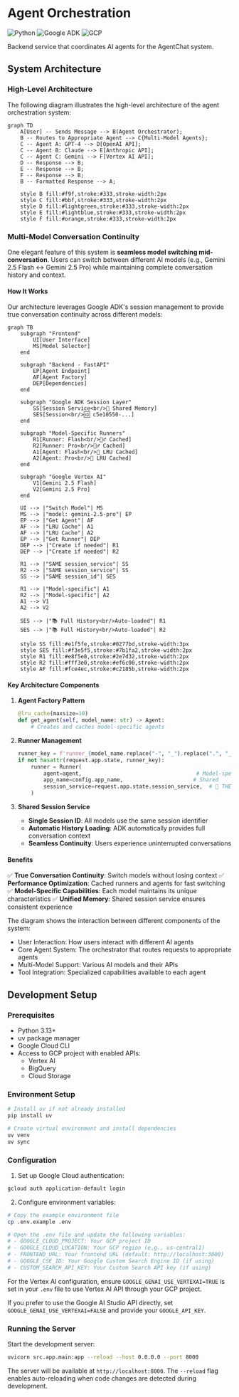 # Agent Orchestration

![Python](https://img.shields.io/badge/python-v3.13+-blue.svg)
![Google ADK](https://img.shields.io/badge/Google_ADK-0.2.0+-4285F4.svg)
![GCP](https://img.shields.io/badge/Google_Cloud-4285F4?logo=google-cloud&logoColor=white)

Backend service that coordinates AI agents for the AgentChat system.

## System Architecture

### High-Level Architecture

The following diagram illustrates the high-level architecture of the agent orchestration system:

```mermaid
graph TD
    A[User] -- Sends Message --> B(Agent Orchestrator);
    B -- Routes to Appropriate Agent --> C{Multi-Model Agents};
    C -- Agent A: GPT-4 --> D[OpenAI API];
    C -- Agent B: Claude --> E[Anthropic API];
    C -- Agent C: Gemini --> F[Vertex AI API];
    D -- Response --> B;
    E -- Response --> B;
    F -- Response --> B;
    B -- Formatted Response --> A;

    style B fill:#f9f,stroke:#333,stroke-width:2px
    style C fill:#bbf,stroke:#333,stroke-width:2px
    style D fill:#lightgreen,stroke:#333,stroke-width:2px
    style E fill:#lightblue,stroke:#333,stroke-width:2px
    style F fill:#orange,stroke:#333,stroke-width:2px
```

### Multi-Model Conversation Continuity

One elegant feature of this system is **seamless model switching mid-conversation**. Users can switch between different AI models (e.g., Gemini 2.5 Flash ↔ Gemini 2.5 Pro) while maintaining complete conversation history and context.

#### How It Works

Our architecture leverages Google ADK's session management to provide true conversation continuity across different models:

```mermaid
graph TB
    subgraph "Frontend"
        UI[User Interface]
        MS[Model Selector]
    end

    subgraph "Backend - FastAPI"
        EP[Agent Endpoint]
        AF[Agent Factory]
        DEP[Dependencies]
    end

    subgraph "Google ADK Session Layer"
        SS[Session Service<br/>📝 Shared Memory]
        SES[Session<br/>🆔 c5e10550-...]
    end

    subgraph "Model-Specific Runners"
        R1[Runner: Flash<br/>🏃‍♂️ Cached]
        R2[Runner: Pro<br/>🏃‍♂️ Cached]
        A1[Agent: Flash<br/>🤖 LRU Cached]
        A2[Agent: Pro<br/>🤖 LRU Cached]
    end

    subgraph "Google Vertex AI"
        V1[Gemini 2.5 Flash]
        V2[Gemini 2.5 Pro]
    end

    UI --> |"Switch Model"| MS
    MS --> |"model: gemini-2.5-pro"| EP
    EP --> |"Get Agent"| AF
    AF --> |"LRU Cache"| A1
    AF --> |"LRU Cache"| A2
    EP --> |"Get Runner"| DEP
    DEP --> |"Create if needed"| R1
    DEP --> |"Create if needed"| R2

    R1 --> |"SAME session_service"| SS
    R2 --> |"SAME session_service"| SS
    SS --> |"SAME session_id"| SES

    R1 --> |"Model-specific"| A1
    R2 --> |"Model-specific"| A2
    A1 --> V1
    A2 --> V2

    SES --> |"📚 Full History<br/>Auto-loaded"| R1
    SES --> |"📚 Full History<br/>Auto-loaded"| R2

    style SS fill:#e1f5fe,stroke:#0277bd,stroke-width:3px
    style SES fill:#f3e5f5,stroke:#7b1fa2,stroke-width:2px
    style R1 fill:#e8f5e8,stroke:#2e7d32,stroke-width:2px
    style R2 fill:#fff3e0,stroke:#ef6c00,stroke-width:2px
    style AF fill:#fce4ec,stroke:#c2185b,stroke-width:2px
```

#### Key Architecture Components

1. **Agent Factory Pattern**

   ```python
   @lru_cache(maxsize=10)
   def get_agent(self, model_name: str) -> Agent:
       # Creates and caches model-specific agents
   ```

2. **Runner Management**

   ```python
   runner_key = f'runner_{model_name.replace("-", "_").replace(".", "_")}'
   if not hasattr(request.app.state, runner_key):
       runner = Runner(
           agent=agent,                                    # Model-specific
           app_name=config.app_name,                      # Shared
           session_service=request.app.state.session_service,  # 🔑 THE MAGIC
       )
   ```

3. **Shared Session Service**
   - **Single Session ID**: All models use the same session identifier
   - **Automatic History Loading**: ADK automatically provides full conversation context
   - **Seamless Continuity**: Users experience uninterrupted conversations

#### Benefits

✅ **True Conversation Continuity**: Switch models without losing context
✅ **Performance Optimization**: Cached runners and agents for fast switching
✅ **Model-Specific Capabilities**: Each model maintains its unique characteristics
✅ **Unified Memory**: Shared session service ensures consistent experience

The diagram shows the interaction between different components of the system:

- User Interaction: How users interact with different AI agents
- Core Agent System: The orchestrator that routes requests to appropriate agents
- Multi-Model Support: Various AI models and their APIs
- Tool Integration: Specialized capabilities available to each agent

## Development Setup

### Prerequisites

- Python 3.13+
- uv package manager
- Google Cloud CLI
- Access to GCP project with enabled APIs:
  - Vertex AI
  - BigQuery
  - Cloud Storage

### Environment Setup

```bash
# Install uv if not already installed
pip install uv

# Create virtual environment and install dependencies
uv venv
uv sync
```

### Configuration

1. Set up Google Cloud authentication:

```bash
gcloud auth application-default login
```

2. Configure environment variables:

```bash
# Copy the example environment file
cp .env.example .env

# Open the .env file and update the following variables:
# - GOOGLE_CLOUD_PROJECT: Your GCP project ID
# - GOOGLE_CLOUD_LOCATION: Your GCP region (e.g., us-central1)
# - FRONTEND_URL: Your frontend URL (default: http://localhost:3000)
# - GOOGLE_CSE_ID: Your Google Custom Search Engine ID (if using)
# - CUSTOM_SEARCH_API_KEY: Your Custom Search API key (if using)
```

For the Vertex AI configuration, ensure `GOOGLE_GENAI_USE_VERTEXAI=TRUE` is set in your `.env` file to use Vertex AI API through your GCP project.

If you prefer to use the Google AI Studio API directly, set `GOOGLE_GENAI_USE_VERTEXAI=FALSE` and provide your `GOOGLE_API_KEY`.

### Running the Server

Start the development server:

```bash
uvicorn src.app.main:app --reload --host 0.0.0.0 --port 8000
```

The server will be available at `http://localhost:8000`. The `--reload` flag enables auto-reloading when code changes are detected during development.
